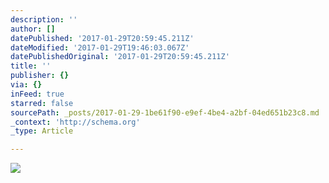 ```yaml
---
description: ''
author: []
datePublished: '2017-01-29T20:59:45.211Z'
dateModified: '2017-01-29T19:46:03.067Z'
datePublishedOriginal: '2017-01-29T20:59:45.211Z'
title: ''
publisher: {}
via: {}
inFeed: true
starred: false
sourcePath: _posts/2017-01-29-1be61f90-e9ef-4be4-a2bf-04ed651b23c8.md
_context: 'http://schema.org'
_type: Article

---
```

![](https://the-grid-user-content.s3-us-west-2.amazonaws.com/f0af4fef-8773-4fd1-824f-2e63d3921dd5.gif)